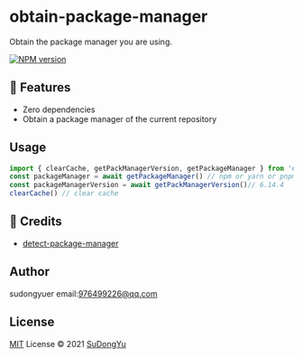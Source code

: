 # obtain-package-manager
Obtain the package manager you are using.

[![NPM version](https://badge.fury.io/js/obtain-package-manager.png)](https://www.npmjs.com/package/obtain-package-manager)

## 🚀 Features

- Zero dependencies  
- Obtain a package manager of the current repository

## Usage

```js
import { clearCache, getPackManagerVersion, getPackageManager } from 'obtain-package-manager'
const packageManager = await getPackageManager() // npm or yarn or pnpm
const packageManagerVersion = await getPackManagerVersion()// 6.14.4
clearCache() // clear cache
```

## 🌸 Credits

- [detect-package-manager](https://github.com/egoist/detect-package-manager)

## Author
sudongyuer email:976499226@qq.com

## License

[MIT](./LICENSE) License © 2021 [SuDongYu](https://github.com/sudongyuer)

